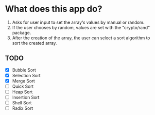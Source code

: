 # What does this app do?

1. Asks for user input to set the array's values by manual or random.
2. If the user chooses by random, values are set with the "crypto/rand" package.
3. After the creation of the array, the user can select a sort algorithm to sort the created array.

## TODO

- [x] Bubble Sort
- [x] Selection Sort
- [x] Merge Sort
- [ ] Quick Sort
- [ ] Heap Sort
- [ ] Insertion Sort
- [ ] Shell Sort
- [ ] Radix Sort
